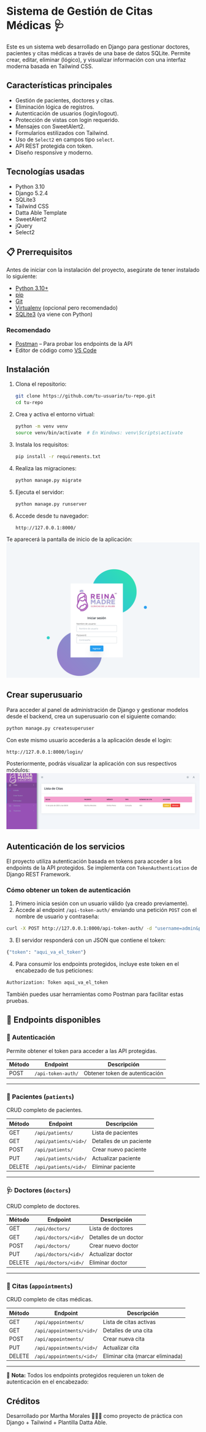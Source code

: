 # Sistema de Gestión de Citas Médicas 🩺

Este es un sistema web desarrollado en Django para gestionar doctores, pacientes y citas médicas a través de una base de datos SQLite. Permite crear, editar, eliminar (lógico), y visualizar información con una interfaz moderna basada en Tailwind CSS.

## Características principales

- Gestión de pacientes, doctores y citas.
- Eliminación lógica de registros.
- Autenticación de usuarios (login/logout).
- Protección de vistas con login requerido.
- Mensajes con SweetAlert2.
- Formularios estilizados con Tailwind.
- Uso de `Select2` en campos tipo `select`.
- API REST protegida con token.
- Diseño responsive y moderno.

## Tecnologías usadas

- Python 3.10
- Django 5.2.4
- SQLite3
- Tailwind CSS
- Datta Able Template
- SweetAlert2
- jQuery
- Select2

## 📋 Prerrequisitos

Antes de iniciar con la instalación del proyecto, asegúrate de tener instalado lo siguiente:

- [Python 3.10+](https://www.python.org/downloads/)
- [pip](https://pip.pypa.io/en/stable/installation/)
- [Git](https://git-scm.com/downloads)
- [Virtualenv](https://virtualenv.pypa.io/en/latest/) (opcional pero recomendado)
- [SQLite3](https://www.sqlite.org/index.html) (ya viene con Python)

### Recomendado

- [Postman](https://www.postman.com/) – Para probar los endpoints de la API
- Editor de código como [VS Code](https://code.visualstudio.com/)

## Instalación

1. Clona el repositorio:
   ```bash
   git clone https://github.com/tu-usuario/tu-repo.git
   cd tu-repo
   ```
2.	Crea y activa el entorno virtual:
      ```bash
      python -m venv venv
      source venv/bin/activate  # En Windows: venv\Scripts\activate
      ```

3.	Instala los requisitos:
      ```bash
      pip install -r requirements.txt
      ```

4.	Realiza las migraciones:
      ```bash
      python manage.py migrate
      ```

5.	Ejecuta el servidor:
      ```bash
      python manage.py runserver
      ```

6.	Accede desde tu navegador:
       ```bash
       http://127.0.0.1:8000/
       ```
   Te aparecerá la pantalla de inicio de la aplicación:
   ![](static/assets/images/inicio.png)
## Crear superusuario

Para acceder al panel de administración de Django y gestionar modelos desde el backend, crea un superusuario con el siguiente comando:

```bash
python manage.py createsuperuser
```
Con este mismo usuario accederás a la aplicación desde el login:

 ```bash
http://127.0.0.1:8000/login/
```
Posteriormente, podrás visualizar la aplicación con sus respectivos módulos:
![](static/assets/images/menu.png)

## Autenticación de los servicios

El proyecto utiliza autenticación basada en tokens para acceder a los endpoints de la API protegidos. Se implementa con `TokenAuthentication` de Django REST Framework.

### Cómo obtener un token de autenticación

1. Primero inicia sesión con un usuario válido (ya creado previamente).
2. Accede al endpoint `/api-token-auth/` enviando una petición `POST` con el nombre de usuario y contraseña:
```bash
curl -X POST http://127.0.0.1:8000/api-token-auth/ -d "username=admin&password=tu_contraseña"
```
3.	El servidor responderá con un JSON que contiene el token:
```bash
{"token": "aqui_va_el_token"}
```
4.	Para consumir los endpoints protegidos, incluye este token en el encabezado de tus peticiones:
```bash
Authorization: Token aqui_va_el_token
```
También puedes usar herramientas como Postman para facilitar estas pruebas.

## 📡 Endpoints disponibles

### 🔐 Autenticación
Permite obtener el token para acceder a las API protegidas.

| Método | Endpoint            | Descripción                         |
|--------|---------------------|-------------------------------------|
| POST   | `/api-token-auth/`  | Obtener token de autenticación      |

---

### 👤 Pacientes (`patients`)
CRUD completo de pacientes.

| Método | Endpoint                   | Descripción               |
|--------|----------------------------|---------------------------|
| GET    | `/api/patients/`           | Lista de pacientes        |
| GET    | `/api/patients/<id>/`      | Detalles de un paciente   |
| POST   | `/api/patients/`           | Crear nuevo paciente      |
| PUT    | `/api/patients/<id>/`      | Actualizar paciente       |
| DELETE | `/api/patients/<id>/`      | Eliminar paciente         |

---

### 🩺 Doctores (`doctors`)
CRUD completo de doctores.

| Método | Endpoint                  | Descripción              |
|--------|---------------------------|--------------------------|
| GET    | `/api/doctors/`           | Lista de doctores        |
| GET    | `/api/doctors/<id>/`      | Detalles de un doctor    |
| POST   | `/api/doctors/`           | Crear nuevo doctor       |
| PUT    | `/api/doctors/<id>/`      | Actualizar doctor        |
| DELETE | `/api/doctors/<id>/`      | Eliminar doctor          |

---

### 📅 Citas (`appointments`)
CRUD completo de citas médicas.

| Método | Endpoint                          | Descripción                     |
|--------|-----------------------------------|---------------------------------|
| GET    | `/api/appointments/`              | Lista de citas activas          |
| GET    | `/api/appointments/<id>/`         | Detalles de una cita            |
| POST   | `/api/appointments/`              | Crear nueva cita                |
| PUT    | `/api/appointments/<id>/`         | Actualizar cita                 |
| DELETE | `/api/appointments/<id>/`         | Eliminar cita (marcar eliminada)|

---

📌 **Nota:** Todos los endpoints protegidos requieren un token de autenticación en el encabezado:

## Créditos

Desarrollado por Martha Morales 👩🏻‍💻 como proyecto de práctica con Django + Tailwind + Plantilla Datta Able.